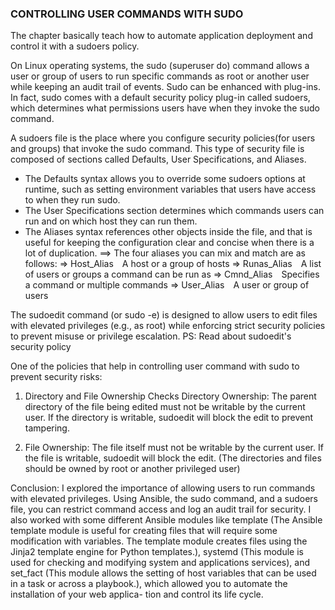 ### CONTROLLING USER COMMANDS WITH SUDO

The chapter basically teach how to automate application deployment and control it with a sudoers policy.

On Linux operating systems, the sudo (superuser do) command allows a user or group of users to run specific commands as root or another user while keeping an audit trail of events.
Sudo can be enhanced with plug-ins. In fact, sudo comes with a default security policy plug-in called sudoers, which determines what permissions users have when they invoke the sudo command.

A sudoers file is the place where you configure security policies(for users and groups) that invoke the sudo command. This type of security file is composed of sections called Defaults, User Specifications, and Aliases.
* The Defaults syntax allows you to override some sudoers options at runtime, such as setting environment variables that users have access to when they run sudo.
* The User Specifications section determines which commands users can run and on which host they can run them.
* The Aliases syntax references other objects inside the file, and
that is useful for keeping the configuration clear and concise when there is a lot of duplication.
==> The four aliases you can mix and match are as follows:
=> Host_Alias  A host or a group of hosts
=> Runas_Alias  A list of users or groups a command can be run as
=> Cmnd_Alias  Specifies a command or multiple commands
=> User_Alias  A user or group of users

The sudoedit command (or sudo -e) is designed to allow users to edit files with elevated privileges (e.g., as root) while enforcing strict security policies to prevent misuse or privilege escalation.
PS: Read about sudoedit's security policy

One of the policies that help in controlling user command with sudo to prevent security risks:

1. Directory and File Ownership Checks
Directory Ownership: The parent directory of the file being edited must not be writable by the current user. If the directory is writable, sudoedit will block the edit to prevent tampering.

2. File Ownership: The file itself must not be writable by the current user. If the file is writable, sudoedit will block the edit.
(The directories and files should be owned by root or another privileged user)

Conclusion:
I explored the importance of allowing users to run commands with elevated privileges. Using Ansible, the sudo command, and a sudoers file, you can restrict command access and log an audit trail for security.
I also worked with some different Ansible modules like template (The Ansible template module is useful for creating files that will require some modification with variables. The template module creates files using the Jinja2 template engine for Python templates.), systemd (This module is used for checking and modifying system and applications services), and set_fact (This module allows the setting of host variables that can be used in a task or across a playbook.), which allowed you to automate the installation of your web applica-
tion and control its life cycle.